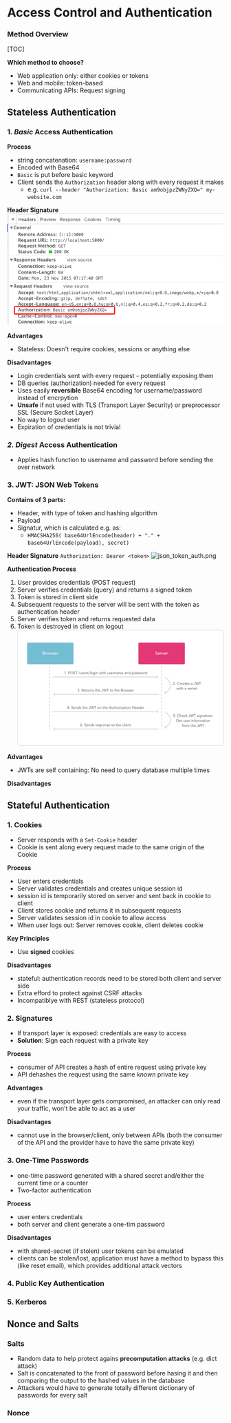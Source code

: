 # Access Control and Authentication

### Method Overview

[TOC]

**Which method to choose?**

- Web application only: either cookies or tokens
- Web and mobile: token-based
- Communicating APIs: Request signing



## Stateless Authentication

### 1. *Basic* Access Authentication

**Process**
- string concatenation: `username:password`
- Encoded with Base64
- `Basic` is put before basic keyword
- Client sends the `Authorization` header along with every request it makes
  - e.g. `curl --header "Authorization: Basic am9objpzZWNyZXQ=" my-website.com`

**Header Signature**![basic_auth](img/basic_auth.png)

**Advantages**

- Stateless: Doesn't require cookies, sessions or anything else

**Disadvantages**

- Login credentials sent with every request - potentially exposing them
- DB queries (authorization) needed for every request
- Uses easily **reversible** Base64 encoding for username/password instead of encrpytion
- **Unsafe** if not used with TLS (Transport Layer Security) or preprocessor SSL (Secure Socket Layer)
- No way to logout user
- Expiration of credentials is not trivial

### *2. Digest* Access Authentication
- Applies hash function to username and password before sending the over network

### 3. JWT: JSON Web Tokens

**Contains of 3 parts:**

- Header, with type of token and hashing algorithm
- Payload
- Signatur, which is calculated e.g. as:
  - `HMACSHA256( base64UrlEncode(header) + "." + base64UrlEncode(payload), secret)`

**Header Signature**
`Authorization: Bearer <token>`
![json_token_auth.png](/Users/matthias/dev/coding_quickstarter/Web/Authentication/./img/json_token_auth.png)

**Authentication Process**

1. User provides credentials (POST request)
2. Server verifies credentials (query) and returns a signed token
3. Token is stored in client side
4. Subsequent requests to the server will be sent with the token as authentication header
5. Server verifies token and returns requested data
6. Token is destroyed in client on logout
  ![jwt-diagram.png](.\img\jwt-diagram.png)

**Advantages**

- JWTs are self containing: No need to query database multiple times

**Disadvantages**



## Stateful Authentication

### 1. Cookies

- Server responds with a `Set-Cookie` header
- Cookie is sent along every request made to the same origin of the Cookie

**Process**
- User enters credentials
- Server validates credentials and creates unique session id
- session id is temporarily stored on server and sent back in cookie to client
- Client stores cookie and returns it in subsequent requests
- Server validates session id in cookie to allow access
- When user logs out: Server removes cookie, client deletes cookie

**Key Principles**
- Use **signed** cookies

**Disadvantages**
- stateful: authentication records need to be stored both client and server side
- Extra efford to protect against CSRF attacks
- Incompatiblye with REST (stateless protocol)

### 2. Signatures

- If transport layer is exposed: credentials are easy to access
- **Solution**: Sign each request with a private key

**Process**
- consumer of API creates a hash of entire request using private key
- API dehashes the request using the same *known* private key

**Advantages**
- even if the transport layer gets compromised, an attacker can only read your traffic, won't be able to act as a user

**Disadvantages**
- cannot use in the browser/client, only between APIs (both the consumer of the API and the provider have to have the same private key)


### 3. One-Time Passwords
- one-time password generated with a shared secret and/either the current time or a counter
- Two-factor authentication

**Process**
- user enters credentials
- both server and client generate a one-tim password

**Disadvantages**
- with shared-secret (if stolen) user tokens can be emulated
- clients can be stolen/lost, application must have a method to bypass this (like reset email), which provides additional attack vectors


### 4. Public Key Authentication

### 5. Kerberos



## Nonce and Salts

### Salts

- Random data to help protect agains **precomputation attacks** (e.g. dict attack)
- Salt is concatenated to the front of password before hasing it and then comparing the output to the hashed values in the database
- Attackers would have to generate totally different dictionary of passwords for every salt

### Nonce







